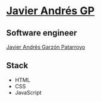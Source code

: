 # [Javier Andrés GP](https://www.javierandresgp.com)
## Software engineer
[Javier Andrés Garzón Patarroyo](https://www.javierandresgp.com)
## Stack
* HTML
* CSS
* JavaScript
